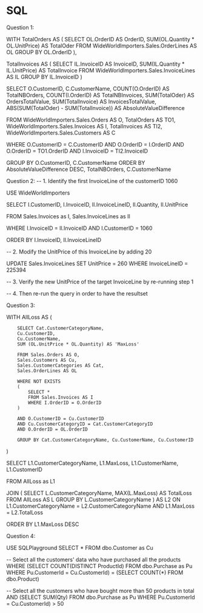 # SQL

Question 1:

WITH 
TotalOrders AS 
(
	SELECT
		OL.OrderID AS OrderID,
		SUM(OL.Quantity * OL.UnitPrice) AS TotalOder
	FROM WideWorldImporters.Sales.OrderLines AS OL
	GROUP BY OL.OrderID
),

TotalInvoices AS 
(
	SELECT
		IL.InvoiceID AS InvoiceID,
		SUM(IL.Quantity * IL.UnitPrice) AS TotalInvoice
	FROM WideWorldImporters.Sales.InvoiceLines AS IL
	GROUP BY IL.InvoiceID
)

SELECT
	O.CustomerID,
	C.CustomerName,
	COUNT(O.OrderID) AS TotalNBOrders,
	COUNT(I.OrderID) AS TotalNBInvoices,
	SUM(TotalOder) AS OrdersTotalValue,
	SUM(TotalInvoice) AS InvoicesTotalValue,
	ABS(SUM(TotalOder) - SUM(TotalInvoice)) AS AbsoluteValueDifference

FROM
	WideWorldImporters.Sales.Orders AS O,
	TotalOrders AS TO1,
	WideWorldImporters.Sales.Invoices AS I,
	TotalInvoices AS TI2,
	WideWorldImporters.Sales.Customers AS C

WHERE
	O.CustomerID = C.CustomerID
	AND O.OrderID = I.OrderID
	AND O.OrderID = TO1.OrderID
	AND I.InvoiceID = TI2.InvoiceID

GROUP BY O.CustomerID, C.CustomerName
ORDER BY AbsoluteValueDifference DESC, TotalNBOrders, C.CustomerName


Question 2: 
-- 1. Identify the first InvoiceLine of the customerID 1060

USE WideWorldImporters

SELECT I.CustomerID, 
			 I.InvoiceID,
			 Il.InvoiceLineID, 
			 Il.Quantity, 
			 Il.UnitPrice

FROM Sales.Invoices as I,
		 Sales.InvoiceLines as Il

WHERE I.InvoiceID = Il.InvoiceID AND I.CustomerID = 1060

ORDER BY I.InvoiceID, Il.InvoiceLineID

-- 2. Modify the UnitPrice of this InvoiceLine by adding 20

UPDATE Sales.InvoiceLines
SET UnitPrice = 260
WHERE InvoiceLineID = 225394

-- 3. Verify the new UnitPrice of the target InvoiceLine by re-running step 1 

-- 4. Then re-run the query in order to have the resultset 



Question 3: 

WITH AllLoss AS 
(

		SELECT Cat.CustomerCategoryName,
		Cu.CustomerID,
		Cu.CustomerName,
		SUM (OL.UnitPrice * OL.Quantity) AS 'MaxLoss'
		
		FROM Sales.Orders AS O,
		Sales.Customers AS Cu,
		Sales.CustomerCategories AS Cat,
		Sales.OrderLines AS OL
		
		WHERE NOT EXISTS
		(
			SELECT *
			FROM Sales.Invoices AS I
			WHERE I.OrderID = O.OrderID
		)
		
		AND O.CustomerID = Cu.CustomerID
		AND Cu.CustomerCategoryID = Cat.CustomerCategoryID
		AND O.OrderID = OL.OrderID
		
		GROUP BY Cat.CustomerCategoryName, Cu.CustomerName, Cu.CustomerID
)

SELECT L1.CustomerCategoryName,
L1.MaxLoss,
L1.CustomerName,
L1.CustomerID

FROM AllLoss as L1

JOIN (
	SELECT
	L.CustomerCategoryName,
	MAX(L.MaxLoss) AS TotalLoss
	FROM AllLoss AS L
	GROUP BY L.CustomerCategoryName
) AS L2
ON L1.CustomerCategoryName = L2.CustomerCategoryName AND L1.MaxLoss = L2.TotalLoss


ORDER BY L1.MaxLoss DESC




Question 4: 

USE SQLPlayground
SELECT *
FROM dbo.Customer as Cu

-- Select all the customers' data who have purchased all the products
WHERE (SELECT COUNT(DISTINCT ProductId)
       FROM dbo.Purchase as Pu
       WHERE Pu.CustomerId = Cu.CustomerId) = (SELECT COUNT(*) FROM dbo.Product)

-- Select all the customers who have bought more than 50 products in total
AND (SELECT SUM(Qty)
     FROM dbo.Purchase as Pu
     WHERE Pu.CustomerId = Cu.CustomerId) > 50
